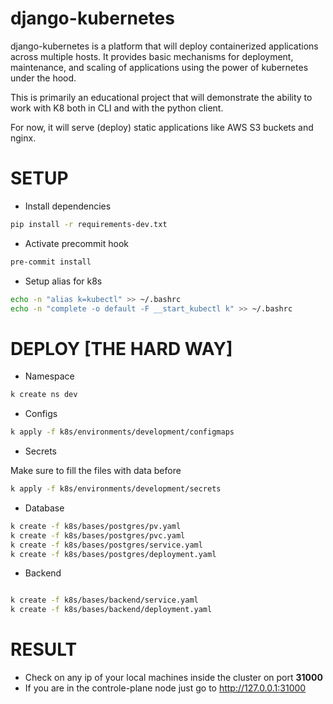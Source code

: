 # django-kubernetes
django-kubernetes is a platform that will deploy containerized applications across multiple hosts. It provides basic mechanisms for deployment, maintenance, and scaling of applications using the power of kubernetes under the hood.

This is primarily an educational project that will demonstrate the ability to work with K8 both in CLI and with the python client.

For now, it will serve (deploy) static applications like AWS S3 buckets and nginx.

# SETUP

- Install dependencies
```bash
pip install -r requirements-dev.txt
```

- Activate precommit hook

```bash
pre-commit install
```

- Setup alias for k8s

```bash
echo -n "alias k=kubectl" >> ~/.bashrc
echo -n "complete -o default -F __start_kubectl k" >> ~/.bashrc
```

# DEPLOY [THE HARD WAY]

- Namespace
```bash
k create ns dev
```
- Configs

```bash
k apply -f k8s/environments/development/configmaps
```

- Secrets

Make sure to fill the files with data before
```bash
k apply -f k8s/environments/development/secrets
```

- Database

```bash
k create -f k8s/bases/postgres/pv.yaml
k create -f k8s/bases/postgres/pvc.yaml
k create -f k8s/bases/postgres/service.yaml
k create -f k8s/bases/postgres/deployment.yaml
```

- Backend

```bash

k create -f k8s/bases/backend/service.yaml
k create -f k8s/bases/backend/deployment.yaml
```


# RESULT

- Check on any ip of your local machines inside the cluster on port **31000**
- If you are in the controle-plane node just go to http://127.0.0.1:31000  